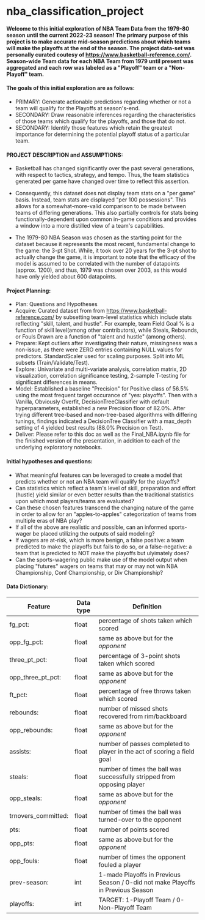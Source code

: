 # nba_classification_project
#### Welcome to this initial exploration of NBA Team Data from the 1979-80 season until the current 2022-23 season!  The primary purpose of this project is to make accurate mid-season predictions about which teams will make the playoffs at the end of the season. The project data-set was personally curated coutesy of https://www.basketball-reference.com/.  Season-wide Team data for each NBA Team from 1979 until present was aggregated and each row was labeled as a "Playoff" team or a "Non-Playoff" team.
#### The goals of this initial exploration are as follows:
- PRIMARY: Generate actionable predictions regarding whether or not a team will qualify for the Playoffs at season's-end.
- SECONDARY: Draw reasonable inferences regarding the characteristics of those teams which qualify for the playoffs, and those that do not.
- SECONDARY: Identify those features which retain the greatest importance for determining the potential playoff status of a particular team.

#### PROJECT DESCRIPTION and ASSUMPTIONS:
- Basketball has changed significantly over the past several generations, with respect to tactics, strategy, and tempo.  Thus, the team statistics generated per game have changed over time to reflect this assertion. 

- Consequently, this dataset does not display team stats on a "per game" basis.  Instead, team stats are displayed "per 100 possessions".  This allows for a somewhat-more-valid comparison to be made between teams of differing generations.  This also partially controls for stats being functionally-dependent upon common in-game conditions and provides a window into a more distilled view of a team's capabilities.

- The 1979-80 NBA Season was chosen as the starting point for the dataset because it represesnts the most recent, fundamental change to the game: the 3-pt Shot.  While, it took over 20 years for the 3-pt shot to actually change the game, it is important to note that the efficacy of the model is assumed to be correlated with the number of datapoints (approx. 1200), and thus, 1979 was chosen over 2003, as this would have only yielded about 600 datapoints.

#### Project Planning:
- Plan: Questions and Hypotheses
- Acquire: Curated dataset from from https://www.basketball-reference.com/ by subsetting team-level statistics which include stats reflecting "skill, talent, and hustle".  For example, team Field Goal % is a function of skill level(among other contributors), while Steals, Rebounds, or Fouls Drawn are a function of "talent and hustle" (among others).
- Prepare: Kept outliers after investigating their nature, missingness was a non-issue, as there were ZERO entries containing NULL values for predictors.  StandardScaler used for scaling purposes.  Split into ML subsets (Train/Validate/Test).
- Explore: Univariate and multi-variate analysis, correlation matrix, 2D visualization, correlation significance testing, 2-sample T-testing for significant differences in means.
- Model: Established a baseline "Precision" for Positive class of 56.5% using the most frequent target occurance of "yes: playoffs".  Then with a Vanilla, Obviously Overfit, DecisionTreeClassifier with default hyperparameters, established a new Precision floor of 82.0%. After trying different tree-based and non-tree-based algorithms with differing tunings, findings indicated a DecisionTree Classifier with a max_depth setting of 4 yielded best results (88.0% Precision on Test).
- Deliver: Please refer to this doc as well as the Final_NBA.ipynb file for the finished version of the presentation, in addition to each of the underlying exploratory notebooks.

#### Initial hypotheses and questions:
* What meaningful features can be leveraged to create a model that predicts whether or not an NBA team will qualify for the playoffs?  
* Can statistics which reflect a team's level of skill, preparation and effort (hustle) yield similar or even better results than the traditional statistics upon which most players/teams are evaluated?  
* Can these chosen features transcend the changing nature of the game in order to allow for an "apples-to-apples" categorization of teams from multiple eras of NBA play? 
* If all of the above are realistic and possible, can an informed sports-wager be placed utilizing the outputs of said modeling?
* If wagers are at-risk, which is more benign, a false positive: a team predicted to make the playoffs but fails to do so, or a false-negative: a team that is predicted to NOT make the playoffs but ulyimately does?
* Can the sports-wagering public make use of the model output when placing "futures" wagers on teams that may or may not win NBA Championship, Conf Championship, or Div Championship?

#### Data Dictionary: 

|Feature |  Data type | Definition |
|---|---|---|
| fg_pct: | float | percentage of shots taken which scored | skill |
| opp_fg_pct: | float | same as above but for the *opponent* | hustle |
| three_pt_pct: | float | percentage of 3-point shots taken which scored | skill |
| opp_three_pt_pct: | float | same as above but for the *opponent* | preparation |
| ft_pct: | float | percentage of free throws taken which scored | skill |
| rebounds: | float | number of missed shots recovered from rim/backboard | hustle |
| opp_rebounds: | float | same as above but for the *opponent* | hustle |
| assists: | float | number of passes completed to player in the act of scoring a field goal | skill |
| steals: | float | number of times the ball was successfully stripped from opposing player | hustle |
| opp_steals: | float | same as above but for the *opponent* | skill |
| trnovers_committed: | float | number of times the ball was turned-over to the opponent | skill |
| pts: | float | number of points scored | preparation |
| opp_pts: | float | same as above but for the *opponent* | preparation |
| opp_fouls: | float | number of times the opponent fouled a player | hustle |
| prev-season: | int | 1-made Playoffs in Previous Season / 0-did not make Playoffs in Previous Season | prep |
| playoffs: | int | TARGET: 1-Playoff Team / 0-Non-Playoff Team | prep |